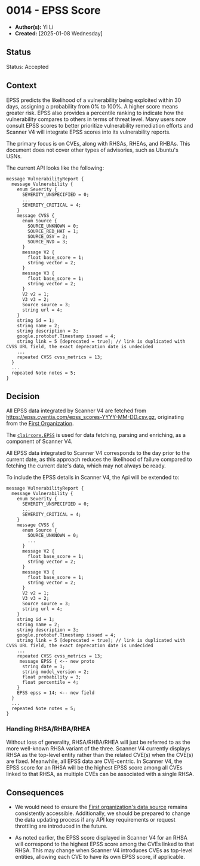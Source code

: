 # 0014 - EPSS Score

- **Author(s):** Yi Li
- **Created:** [2025-01-08 Wednesday]

## Status

Status: Accepted

## Context

EPSS predicts the likelihood of a vulnerability being exploited within 30 days, assigning a probability from 0% to 100%. A higher score means greater risk. 
EPSS also provides a percentile ranking to indicate how the vulnerability compares to others in terms of threat level.
Many users now consult EPSS scores to better prioritize vulnerability remediation efforts and Scanner V4 will integrate EPSS scores into its vulnerability reports.

The primary focus is on CVEs, along with RHSAs, RHEAs, and RHBAs. This document does not cover other types of advisories, such as Ubuntu's USNs.

The current API looks like the following:
```
message VulnerabilityReport {
  message Vulnerability {
    enum Severity {
      SEVERITY_UNSPECIFIED = 0;
      ...
      SEVERITY_CRITICAL = 4;
    }
    message CVSS {
      enum Source {
        SOURCE_UNKNOWN = 0;
        SOURCE_RED_HAT = 1;
        SOURCE_OSV = 2;
        SOURCE_NVD = 3;
      }
      message V2 {
        float base_score = 1;
        string vector = 2;
      }
      message V3 {
        float base_score = 1;
        string vector = 2;
      }
      V2 v2 = 1;
      V3 v3 = 2;
      Source source = 3;
      string url = 4;
    }
    string id = 1;
    string name = 2;
    string description = 3;
    google.protobuf.Timestamp issued = 4;
    string link = 5 [deprecated = true]; // link is duplicated with CVSS URL field, the exact deprecation date is undecided
    ...
    repeated CVSS cvss_metrics = 13;
  }
  ...
  repeated Note notes = 5;
}
```

## Decision

All EPSS data integrated by Scanner V4 are fetched from https://epss.cyentia.com/epss_scores-YYYY-MM-DD.csv.gz, originating from the [First Organization](https://www.first.org/epss/api). 

The [`claircore.EPSS`](https://github.com/quay/claircore/blob/main/enricher/epss/epss.go) is used for data fetching, parsing and enriching, as a component of Scanner V4.

All EPSS data integrated to Scanner V4 corresponds to the day prior to the current date, as this approach reduces the likelihood of failure compared to fetching the current date's data, which may not always be ready.

To include the EPSS details in Scanner V4, the Api will be extended to:

```
message VulnerabilityReport {
  message Vulnerability {
    enum Severity {
      SEVERITY_UNSPECIFIED = 0;
      ...
      SEVERITY_CRITICAL = 4;
    }
    message CVSS {
      enum Source {
        SOURCE_UNKNOWN = 0;
        ...
      }
      message V2 {
        float base_score = 1;
        string vector = 2;
      }
      message V3 {
        float base_score = 1;
        string vector = 2;
      }
      V2 v2 = 1;
      V3 v3 = 2;
      Source source = 3;
      string url = 4;
    }
    string id = 1;
    string name = 2;
    string description = 3;
    google.protobuf.Timestamp issued = 4;
    string link = 5 [deprecated = true]; // link is duplicated with CVSS URL field, the exact deprecation date is undecided
    ...
    repeated CVSS cvss_metrics = 13;
     message EPSS { <-- new proto
      string date = 1;
      string model_version = 2;
      float probability = 3;
      float percentile = 4;
    }
    EPSS epss = 14; <-- new field
  }
  ...
  repeated Note notes = 5;
}
```
### Handling RHSA/RHBA/RHEA

Without loss of generality, RHSA/RHBA/RHEA will just be referred to as the more well-known RHSA variant of the three.
Scanner V4 currently displays RHSA as the top-level entity rather than the related CVE(s) when the CVE(s) are fixed. 
Meanwhile, all EPSS data are CVE-centric. In Scanner V4, the EPSS score for an RHSA will be the highest EPSS score among all CVEs linked to that RHSA, as multiple CVEs can be associated with a single RHSA.

## Consequences

* We would need to ensure the [ First organization's data source](https://epss.cyentia.com/epss_scores-YYYY-MM-DD.csv.gz) remains consistently accessible. 
Additionally, we should be prepared to change the data updating process if any API key requirements or request throttling are introduced in the future.

* As noted earlier, the EPSS score displayed in Scanner V4 for an RHSA will correspond to the highest EPSS score among the CVEs linked to that RHSA.
This may change when Scanner V4 introduces CVEs as top-level entities, allowing each CVE to have its own EPSS score, if applicable.

